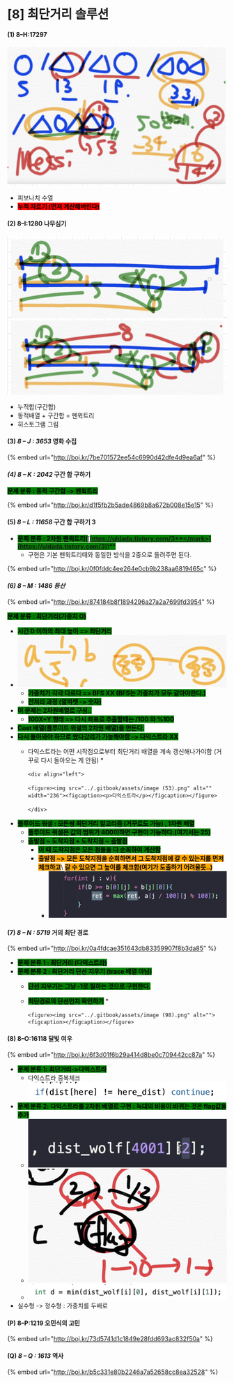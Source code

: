 # \[8] 최단거리 솔루션

#### (1) 8–H:17297

![](<../.gitbook/assets/image (1) (1) (1) (1) (1) (1) (1).png>)

* 피보나치 수열
* <mark style="background-color:red;">**누적 자르기 (먼저 계산해버린다)**</mark>

#### (2) 8–I:1280 나무심기

![](<../.gitbook/assets/image (8) (1) (1).png>)

* 누적합(구간합)
* 동적배열 + 구간합 = 펜윅트리
* 히스토그램 그림

#### (3) _8 – J : 3653_ 영화 수집

{% embed url="http://boj.kr/7be701572ee54c6990d42dfe4d9ea6af" %}

#### _(4) 8 – K : 2042_ 구간 합 구하기

<mark style="background-color:green;">**문제 분류 : 동적 구간합 -> 펜윅트리**</mark>

{% embed url="http://boj.kr/d1f5fb2b5ade4869b8a672b008e15e15" %}

#### (5) _8 – L : 11658_ 구간 합 구하기 3

* <mark style="background-color:green;">**문제 분류 : 2차원 펜윅트리(**</mark>[<mark style="background-color:green;">**https://uldada.tistory.com/3**</mark>](https://uldada.tistory.com/3)<mark style="background-color:green;">**)**</mark>
  * 구현은 기본 펜윅트리때와 동일한 방식을 2중으로 돌려주면 된다.

{% embed url="http://boj.kr/0f0fddc4ee264e0cb9b238aa6819465c" %}

#### _(6) 8 – M : 1486 등산_

{% embed url="http://boj.kr/874184b8f1894296a27a2a7699fd3954" %}

<mark style="background-color:green;">**문제 분류 :  최단거리(가중치 O)**</mark>

* <mark style="background-color:green;">**시간 D 이하의 최대 높이 => 최단거리**</mark>
* ![](<../.gitbook/assets/image (52).png>)
  * <mark style="background-color:green;">**가중치가 각각 다르다 => BFS XX (BFS는 가중치가 모두 같아야한다.)**</mark>
  * <mark style="background-color:green;">**전처리 과정 (알파벳 -> 숫자)**</mark>
* <mark style="background-color:green;">**이 문제는 2차원배열로 구성..**</mark>&#x20;
  * <mark style="background-color:green;">**100X+Y 형태 => 다시 좌표로 추출할때는 /100 와 %100**</mark>
* <mark style="background-color:green;">**Cost 배열(플루이드 워셜의 2차원 배열)을 만든다.**</mark>
* <mark style="background-color:green;">**다시 돌아와야 하므로 왔다갔리가 가능해야함 -> 다익스트라 XX**</mark>
  * 다익스트라는 어떤 시작점으로부터 최단거리 배열을 계속 갱신해나가야함 (거꾸로 다시 돌아오는 게 안됨)
    *

        <div align="left">

        <figure><img src="../.gitbook/assets/image (53).png" alt="" width="236"><figcaption><p>다익스트라</p></figcaption></figure>

        </div>


* <mark style="background-color:green;">**플루이드 워셜 : 모든쌍 최단거리 알고리즘 (거꾸로도 가능) , 1차원 배열**</mark>
  * <mark style="background-color:green;">**플루이드 워셜은 값의 범위가 400이하면 구현이 가능하다.(여기서는 25)**</mark>
  * <mark style="background-color:green;">**출발점 \~ 도착지점 + 도착지점 \~ 출발점**</mark>
    * <mark style="background-color:green;">**이 때 도착지점은 모든 점들을 다 순회하여 계산함**</mark>
    * <mark style="background-color:orange;">**출발점 \~> 모든 도착지점을 순회하면서 그 도착지점에 갈 수 있는지를 먼저 체크하고**</mark>\ <mark style="background-color:orange;">**갈 수 있으면 그 높이를 체크함(여기가 도출하기 어려울듯..)**</mark>
      * ![](<../.gitbook/assets/image (54).png>)

#### (7) _8 – N : 5719_ 거의 최단 경로

{% embed url="http://boj.kr/0a4fdcae351643db83359907f8b3da85" %}

* <mark style="background-color:green;">**문제 분류 1 : 최단거리 (다익스트라)**</mark>
* <mark style="background-color:green;">**문제 분류 2 : 최단거리 단선 지우기 (trace 배열 아님)**</mark>
  * <mark style="background-color:green;">**단선 지우기는 그냥 -1로 칠하는 것으로 구현한다.**</mark>
  * <mark style="background-color:green;">**최단경로의 단선인지 확인하기**</mark>&#x20;
    *

        <figure><img src="../.gitbook/assets/image (98).png" alt=""><figcaption></figcaption></figure>

#### (8) 8–O:16118 달빛 여우

{% embed url="http://boj.kr/6f3d01f6b29a414d8be0c709442cc87a" %}

* <mark style="background-color:green;">**문제 분류 1: 최단거리->다익스트라**</mark>
  * 다익스트라 중복체크\
    ![](<../.gitbook/assets/image (77).png>)
* <mark style="background-color:green;">**문제 분류 2: 다익스트라를 2차원 배열로 구현 : 늑대의 비용이 바뀌는 것은 flag값을 추가**</mark>
  * ![](<../.gitbook/assets/image (76).png>)
  * ![](<../.gitbook/assets/image (75).png>)
  * ![](<../.gitbook/assets/image (78).png>)
* 실수형 -> 정수형 : 가중치를 두배로

#### (P) 8–P:1219 오민식의 고민

{% embed url="http://boj.kr/73d5741d1c1849e28fdd693ac832f50a" %}

#### (Q) _8 – Q : 1613_ 역사

{% embed url="http://boj.kr/b5c331e80b2246a7a52658cc8ea32528" %}
